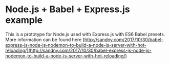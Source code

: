 # Node.js + Babel + Express.js example

This is a prototype for Node.js used with Express.js with ES6 Babel presets.
More information can be found here [http://sandny.com/2017/10/30/babel-express-js-node-js-nodemon-to-build-a-node-js-server-with-hot-reloading/](http://sandny.com/2017/10/30/babel-express-js-node-js-nodemon-to-build-a-node-js-server-with-hot-reloading/)
